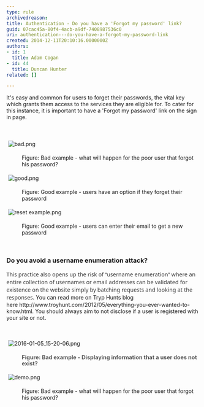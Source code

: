 ```yaml
---
type: rule
archivedreason: 
title: Authentication - Do you have a 'Forgot my password' link?
guid: 07cac45a-80f4-4acb-a9df-7408987536c0
uri: authentication---do-you-have-a-forgot-my-password-link
created: 2014-12-11T20:10:16.0000000Z
authors:
- id: 1
  title: Adam Cogan
- id: 44
  title: Duncan Hunter
related: []

---
```



<p>It's easy and common for users to forget their passwords, the vital key which grants
                    them access to the services they are eligible for. To cater for this instance, it
                    is important to have a 'Forgot my password' link on the sign in page.</p>
<br><excerpt class='endintro'></excerpt><br>
​​<img src="/SiteAssets/authentication-do-you-have-a-forgot-my-password-link/bad.png" alt="bad.png" style="margin&#58;5px;" />
<dl class="badImage"><dd class="ssw15-rteElement-FigureBad">Figure&#58; Bad example - what will happen for the poor user that forgot his password?​​</dd></dl>
​<img src="/SiteAssets/authentication-do-you-have-a-forgot-my-password-link/good.png" alt="good.png" style="margin&#58;5px;" /> &#160;<p></p><dl class="goodImage"><dd class="ssw15-rteElement-FigureGood">​Figure&#58; Good example - users have an option if they forget their password​&#160;</dd></dl><p class="ssw15-rteElement-P"></p><p class="ssw15-rteElement-P">​<img src="/SiteAssets/authentication-do-you-have-a-forgot-my-password-link/reset%20example.png" alt="reset example.png" style="margin&#58;5px;" /><br></p><dd class="ssw15-rteElement-FigureGood"> ​​​​Figure&#58; Good example - users can enter their email to get a new password&#160;​​</dd><p class="ssw15-rteElement-P">​​​<br></p><h3 class="ssw15-rteElement-H3">​​Do you avoid a&#160;username enumeration attack?<br></h3><p>
      <span style="color&#58;#393939;font-family&#58;'segoe ui', verdana, helvetica, sans-serif;font-size&#58;14.4px;line-height&#58;20.16px;">This practice also opens up the risk of “username enumeration” where an entire collection of usernames or email addresses can be validated for existence on the website simply by batching requests and looking at the responses.</span>​ You can read more on Tryp Hunts blog here&#160;http&#58;//www.troyhunt.com/2012/05/everything-you-ever-wanted-to-know.html​. You should always aim to not disclose if a user is registered with your site or not.<br></p><p class="ssw15-rteElement-P">​<br></p><p class="ssw15-rteElement-P">
      <img src="/SiteAssets/authentication-do-you-have-a-forgot-my-password-link/2016-01-05_15-20-06.png" alt="2016-01-05_15-20-06.png" style="margin&#58;5px;" />
      <br>
   </p><dd class="ssw15-rteElement-FigureBad">​<span style="color&#58;#555555;font-size&#58;14.4px;font-weight&#58;bold;line-height&#58;16px;">Figure&#58; Bad example - Displaying information that a user does not exist?​</span><span style="color&#58;#555555;font-size&#58;14.4px;font-weight&#58;bold;line-height&#58;16px;">​​</span><br></dd><p class="ssw15-rteElement-P"> 
      <img src="/SiteAssets/authentication-do-you-have-a-forgot-my-password-link/demo.png" alt="demo.png" style="margin&#58;5px;" /> 
      <br> 
   </p><dd class="ssw15-rteElement-FigureGood">Figure&#58; Bad example - what will happen for the poor user that forgot his password?​​</dd><p class="ssw15-rteElement-P">​​​</p>


